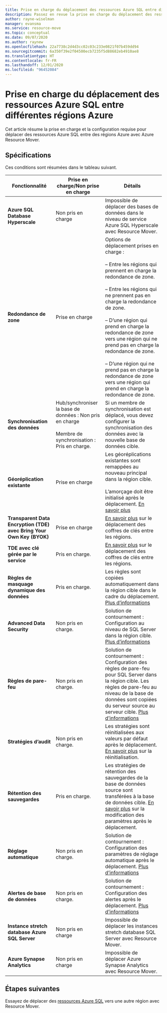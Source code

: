 ```yaml
---
title: Prise en charge du déplacement des ressources Azure SQL entre différentes régions avec Azure Resource Mover
description: Passez en revue la prise en charge du déplacement des ressources Azure SQL entre différentes régions avec Azure Resource Mover.
author: rayne-wiselman
manager: evansma
ms.service: resource-move
ms.topic: conceptual
ms.date: 09/07/2020
ms.author: raynew
ms.openlocfilehash: 22a7738c2d4d3cc02c03c233e0821f07b459dd94
ms.sourcegitcommit: 6a350f39e2f04500ecb7235f5d88682eb4910ae8
ms.translationtype: HT
ms.contentlocale: fr-FR
ms.lasthandoff: 12/01/2020
ms.locfileid: "96452084"
---
```

# <a name="support-for-moving-azure-sql-resources-between-azure-regions"></a>Prise en charge du déplacement des ressources Azure SQL entre différentes régions Azure

Cet article résume la prise en charge et la configuration requise pour déplacer des ressources Azure SQL entre des régions Azure avec Azure Resource Mover.

## <a name="requirements"></a>Spécifications

Ces conditions sont résumées dans le tableau suivant.

**Fonctionnalité** | **Prise en charge/Non prise en charge** | **Détails**
--- | --- | ---
**Azure SQL Database Hyperscale** | Non pris en charge | Impossible de déplacer des bases de données dans le niveau de service Azure SQL Hyperscale avec Resource Mover.
**Redondance de zone** | Prise en charge |  Options de déplacement prises en charge :<br/><br/> – Entre les régions qui prennent en charge la redondance de zone.<br/><br/> – Entre les régions qui ne prennent pas en charge la redondance de zone.<br/><br/> – D’une région qui prend en charge la redondance de zone vers une région qui ne prend pas en charge la redondance de zone.<br/><br/> – D’une région qui ne prend pas en charge la redondance de zone vers une région qui prend en charge la redondance de zone. 
**Synchronisation des données** | Hub/synchroniser la base de données : Non pris en charge<br/><br/> Membre de synchronisation : Pris en charge. | Si un membre de synchronisation est déplacé, vous devez configurer la synchronisation des données avec la nouvelle base de données cible.
**Géoréplication existante** | Prise en charge | Les géoréplications existantes sont remappées au nouveau principal dans la région cible.<br/><br/> L’amorçage doit être initialisé après le déplacement. [En savoir plus](../azure-sql/database/active-geo-replication-configure-portal.md)
**Transparent Data Encryption (TDE) avec Bring Your Own Key (BYOK)** | Prise en charge | [En savoir plus](../key-vault/general/move-region.md) sur le déplacement des coffres de clés entre les régions.
**TDE avec clé gérée par le service** | Pris en charge. |  [En savoir plus](../key-vault/general/move-region.md) sur le déplacement des coffres de clés entre les régions.
**Règles de masquage dynamique des données** | Pris en charge. | Les règles sont copiées automatiquement dans la région cible dans le cadre du déplacement. [Plus d’informations](../azure-sql/database/dynamic-data-masking-configure-portal.md)
**Advanced Data Security** | Non pris en charge. | Solution de contournement : Configuration au niveau de SQL Server dans la région cible. [Plus d’informations](../azure-sql/database/azure-defender-for-sql.md)
**Règles de pare-feu** | Non pris en charge. | Solution de contournement : Configuration des règles de pare-feu pour SQL Server dans la région cible. Les règles de pare-feu au niveau de la base de données sont copiées du serveur source au serveur cible. [Plus d’informations](../azure-sql/database/firewall-create-server-level-portal-quickstart.md)
**Stratégies d’audit** | Non pris en charge. | Les stratégies sont réinitialisées aux valeurs par défaut après le déplacement. [En savoir plus](../azure-sql/database/auditing-overview.md) sur la réinitialisation.
**Rétention des sauvegardes** | Pris en charge. | Les stratégies de rétention des sauvegardes de la base de données source sont transférées à la base de données cible. [En savoir plus](../azure-sql/database/long-term-backup-retention-configure.md) sur la modification des paramètres après le déplacement.
**Réglage automatique** | Non pris en charge. | Solution de contournement : Configuration des paramètres de réglage automatique après le déplacement. [Plus d’informations](../azure-sql/database/automatic-tuning-enable.md)
**Alertes de base de données** | Non pris en charge. | Solution de contournement : Configuration des alertes après le déplacement. [Plus d’informations](../azure-sql/database/alerts-insights-configure-portal.md)
**Instance stretch database Azure SQL Server** | Non pris en charge | Impossible de déplacer les instances stretch database SQL Server avec Resource Mover.
**Azure Synapse Analytics** | Non pris en charge | Impossible de déplacer Azure Synapse Analytics avec Resource Mover.
## <a name="next-steps"></a>Étapes suivantes

Essayez de déplacer des [ressources Azure SQL](tutorial-move-region-sql.md) vers une autre région avec Resource Mover.